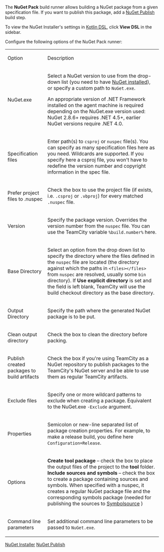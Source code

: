 [//]: # (title: NuGet Pack)
[//]: # (auxiliary-id: NuGet Pack)

The __NuGet Pack__ build runner allows building a NuGet package from a given specification file. If you want to publish this package, add a [NuGet Publish](nuget-publish.md) build step.

<include src="nuget.md" include-id="nuget-OS"/>

<tip>

To view the NuGet Installer's settings in [Kotlin DSL](kotlin-dsl.md), click __View DSL__ in the sidebar.

</tip>

Configure the following options of the NuGet Pack runner:

<table><tr>

<td>

Option


</td>

<td>

Description


</td></tr><tr>

<td>

NuGet.exe


</td>

<td>

Select a NuGet version to use from the drop\-down list (you need to have [NuGet installed](nuget.md)), or specify a custom path to `NuGet.exe`.

<note>

An appropriate version of .NET Framework installed on the agent machine is required depending on the NuGet.exe version used: NuGet 2.8.6\+ requires .NET 4.5\+, earlier NuGet versions require .NET 4.0.
</note>


</td></tr><tr>

<td>

Specification files


</td>

<td>

Enter path(s) to `csproj` or `nuspec` file(s). You can specify as many specification files here as you need. Wildcards are supported. If you specify here a csproj file, you won't have to redefine the version number and copyright information in the spec file.


</td></tr><tr>

<td>

Prefer project files to .nuspec


</td>

<td>

Check the box to use the project file (if exists, i.e. `.csproj` or `.vbproj`) for every matched `.nuspec` file.


</td></tr><tr>

<td>

Version


</td>

<td>

Specify the package version. Overrides the version number from the `nuspec` file. You can use the TeamCity variable `%build.number%` here.


</td></tr><tr>

<td>

Base Directory


</td>

<td>

Select an option from the drop down list to specify the directory where the files defined in the `nuspec` file are located (the directory against which the paths in `<files></files>` from `nuspec` are resolved, usually some `bin` directory). If __Use explicit directory__ is set and the field is left blank, TeamCity will use the build checkout directory as the base directory.


</td></tr><tr>

<td>

Output Directory


</td>

<td>

Specify the path where the generated NuGet package is to be put.


</td></tr><tr>

<td>

Сlean output directory


</td>

<td>

Check the box to clean the directory before packing.


</td></tr><tr>

<td>

Publish created packages to build artifacts


</td>

<td>

Check the box if you're using TeamCity as a NuGet repository to publish packages to the TeamCity's NuGet server and be able to use them as regular TeamCity artifacts.


</td></tr><tr>

<td>

Exclude files


</td>

<td>

Specify one or more wildcard patterns to exclude when creating a package. Equivalent to the NuGet.exe `-Exclude` argument.


</td></tr><tr>

<td>

Properties


</td>

<td>

Semicolon or new\-line separated list of package creation properties. For example, to make a release build, you define here `Configuration=Release`.


</td></tr><tr>

<td>

Options


</td>

<td>

__Create tool package__ – check the box to place the output files of the project to the __tool__ folder.    
__Include sources and symbols__ – check the box to create a package containing sources and symbols. When specified with a nuspec, it creates a regular NuGet package file and the corresponding symbols package (needed for publishing the sources to [Symbolsource](http://www.symbolsource.org/) )


</td></tr><tr>

<td>

Command line parameters


</td>

<td>

Set additional command line parameters to be passed to `NuGet.exe`.

</td></tr></table>

<seealso>
        <category ref="admin-guide">
            <a href="nuget-installer.md">NuGet Installer</a>
            <a href="nuget-publish.md">NuGet Publish</a>
        </category>
</seealso>
